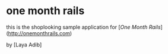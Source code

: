 # one month rails

this is the shoplooking sample application for
[*One Month Rails*] (http://onemonthrails.com)

by [Laya Adib]